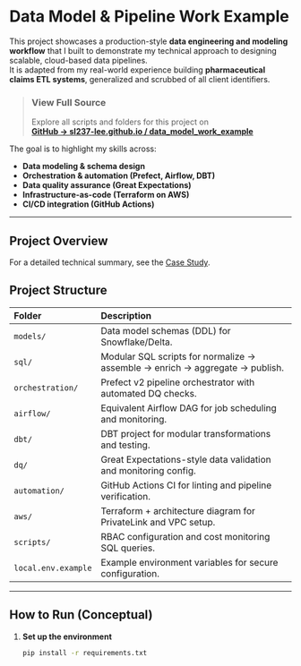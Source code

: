 # Data Model & Pipeline Work Example

This project showcases a production-style **data engineering and modeling workflow** that I built to demonstrate my technical approach to designing scalable, cloud-based data pipelines.  
It is adapted from my real-world experience building **pharmaceutical claims ETL systems**, generalized and scrubbed of all client identifiers.


> ### **View Full Source**
> Explore all scripts and folders for this project on  
> [**GitHub → sl237-lee.github.io / data_model_work_example**](https://github.com/sl237-lee/sl237-lee.github.io/tree/main/projects/data_model_work_example)


The goal is to highlight my skills across:
- **Data modeling & schema design**
- **Orchestration & automation (Prefect, Airflow, DBT)**
- **Data quality assurance (Great Expectations)**
- **Infrastructure-as-code (Terraform on AWS)**
- **CI/CD integration (GitHub Actions)**

---

## Project Overview
For a detailed technical summary, see the [Case Study](CASE_STUDY.md).

## Project Structure

| Folder | Description |
|:-------|:-------------|
| `models/` | Data model schemas (DDL) for Snowflake/Delta. |
| `sql/` | Modular SQL scripts for normalize → assemble → enrich → aggregate → publish. |
| `orchestration/` | Prefect v2 pipeline orchestrator with automated DQ checks. |
| `airflow/` | Equivalent Airflow DAG for job scheduling and monitoring. |
| `dbt/` | DBT project for modular transformations and testing. |
| `dq/` | Great Expectations-style data validation and monitoring config. |
| `automation/` | GitHub Actions CI for linting and pipeline verification. |
| `aws/` | Terraform + architecture diagram for PrivateLink and VPC setup. |
| `scripts/` | RBAC configuration and cost monitoring SQL queries. |
| `local.env.example` | Example environment variables for secure configuration. |

---

## How to Run (Conceptual)

1. **Set up the environment**
   ```bash
   pip install -r requirements.txt